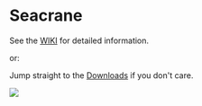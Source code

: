 # Seacrane
See the [WIKI](https://github.com/s7ephen/seacrane/wiki) for detailed information.

or:
 
Jump straight to the [Downloads](https://github.com/s7ephen/seacrane/wiki#what-does-it-run-on-download) if you don't care.


![](https://github.com/s7ephen/seacrane/wiki/images/seacrane_splash.png)
